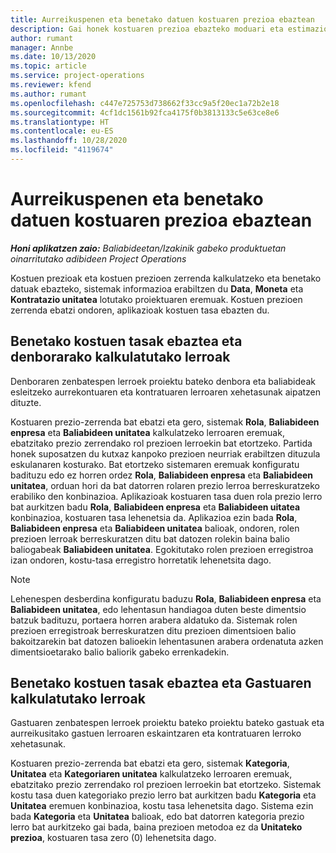 ```yaml
---
title: Aurreikuspenen eta benetako datuen kostuaren prezioa ebaztean
description: Gai honek kostuaren prezioa ebazteko moduari eta estimazioei buruzko informazioa eskaintzen du.
author: rumant
manager: Annbe
ms.date: 10/13/2020
ms.topic: article
ms.service: project-operations
ms.reviewer: kfend
ms.author: rumant
ms.openlocfilehash: c447e725753d738662f33cc9a5f20ec1a72b2e18
ms.sourcegitcommit: 4cf1dc1561b92fca4175f0b3813133c5e63ce8e6
ms.translationtype: HT
ms.contentlocale: eu-ES
ms.lasthandoff: 10/28/2020
ms.locfileid: "4119674"
---
```

# <a name="resolving-cost-prices-for-estimates-and-actuals"></a>Aurreikuspenen eta benetako datuen kostuaren prezioa ebaztean

_**Honi aplikatzen zaio:** Baliabideetan/Izakinik gabeko produktuetan oinarritutako adibideen Project Operations_

Kostuen prezioak eta kostuen prezioen zerrenda kalkulatzeko eta benetako datuak ebazteko, sistemak informazioa erabiltzen du **Data**, **Moneta** eta **Kontratazio unitatea** lotutako proiektuaren eremuak. Kostuen prezioen zerrenda ebatzi ondoren, aplikazioak kostuen tasa ebazten du.

## <a name="resolving-cost-rates-on-actual-and-estimate-lines-for-time"></a>Benetako kostuen tasak ebaztea eta denborarako kalkulatutako lerroak

Denboraren zenbatespen lerroek proiektu bateko denbora eta baliabideak esleitzeko aurrekontuaren eta kontratuaren lerroaren xehetasunak aipatzen dituzte.

Kostuaren prezio-zerrenda bat ebatzi eta gero, sistemak **Rola**, **Baliabideen enpresa** eta **Baliabideen unitatea** kalkulatzeko lerroaren eremuak, ebatzitako prezio zerrendako rol prezioen lerroekin bat etortzeko. Partida honek suposatzen du kutxaz kanpoko prezioen neurriak erabiltzen dituzula eskulanaren kosturako. Bat etortzeko sistemaren eremuak konfiguratu badituzu edo ez horren ordez **Rola**, **Baliabideen enpresa** eta **Baliabideen unitatea**, orduan hori da bat datorren rolaren prezio lerroa berreskuratzeko erabiliko den konbinazioa. Aplikazioak kostuaren tasa duen rola prezio lerro bat aurkitzen badu **Rola**, **Baliabideen enpresa** eta **Baliabideen uitatea** konbinazioa, kostuaren tasa lehenetsia da. Aplikazioa ezin bada **Rola**, **Baliabideen enpresa** eta **Baliabideen unitatea** balioak, ondoren, rolen prezioen lerroak berreskuratzen ditu bat datozen rolekin baina balio baliogabeak **Baliabideen unitatea**. Egokitutako rolen prezioen erregistroa izan ondoren, kostu-tasa erregistro horretatik lehenetsita dago. 

> [!NOTE]
> Lehenespen desberdina konfiguratu baduzu **Rola**, **Baliabideen enpresa** eta **Baliabideen unitatea**, edo lehentasun handiagoa duten beste dimentsio batzuk badituzu, portaera horren arabera aldatuko da. Sistemak rolen prezioen erregistroak berreskuratzen ditu prezioen dimentsioen balio bakoitzarekin bat datozen balioekin lehentasunen arabera ordenatuta azken dimentsioetarako balio baliorik gabeko errenkadekin.

## <a name="resolving-cost-rates-on-actual-and-estimate-lines-for-expense"></a>Benetako kostuen tasak ebaztea eta Gastuaren kalkulatutako lerroak

Gastuaren zenbatespen lerroek proiektu bateko proiektu bateko gastuak eta aurreikusitako gastuen lerroaren eskaintzaren eta kontratuaren lerroko xehetasunak.

Kostuaren prezio-zerrenda bat ebatzi eta gero, sistemak **Kategoria**, **Unitatea** eta **Kategoriaren unitatea** kalkulatzeko lerroaren eremuak, ebatzitako prezio zerrendako rol prezioen lerroekin bat etortzeko. Sistemak kostu tasa duen kategoriako prezio lerro bat aurkitzen badu **Kategoria** eta **Unitatea** eremuen konbinazioa, kostu tasa lehenetsita dago. Sistema ezin bada **Kategoria** eta **Unitatea** balioak, edo bat datorren kategoria prezio lerro bat aurkitzeko gai bada, baina prezioen metodoa ez da **Unitateko prezioa**, kostuaren tasa zero (0) lehenetsita dago.

